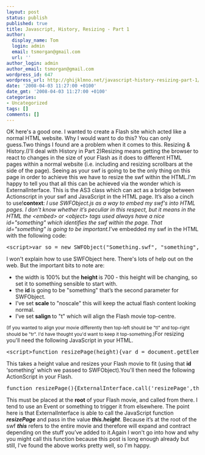 ```yaml
---
layout: post
status: publish
published: true
title: Javascript, History, Resizing - Part 1
author:
  display_name: Tom
  login: admin
  email: tsmorgan@gmail.com
  url: ''
author_login: admin
author_email: tsmorgan@gmail.com
wordpress_id: 647
wordpress_url: http://ghijklmno.net/javascript-history-resizing-part-1/
date: '2008-04-03 11:27:00 +0100'
date_gmt: '2008-04-03 11:27:00 +0100'
categories:
- Uncategorized
tags: []
comments: []
---
```

<!-- more -->

<p>OK here's a good one. I wanted to create a Flash site which acted like a normal HTML website. Why I would want to do this? You can only guess.Two things I found are a problem when it comes to this. Resizing &amp; History.(I'll deal with History in Part 2)Resizing means getting the browser to react to changes in the size of your Flash as it does to different HTML pages within a normal website (i.e. including and resizing scrollbars at the side of the page). Seeing as your swf is going to be the only thing on this page in order to achieve this we have to resize the swf within the HTML.I'm happy to tell you that all this can be achieved via the wonder which is ExternalInterface. This is the AS3 class which can act as a bridge between Actionscript in your swf and JavaScript in the HTML page. It&#8217;s also a cinch to use!<span style="font-weight: bold;">context</span>: <span style="font-style: italic;">I use SWFObject.js as a way to embed my swf's into HTML pages. I don't know whether it&#8217;s peculiar in this respect, but it means in the HTML the &lt;embed&gt; or &lt;object&gt; tags used always have a nice id="something" which identifies the swf within the page. That id="something" is going to be important.</span>I&#8217;ve embedded my swf in the HTML with the following code:
<pre>
&lt;script&gt;var so = new SWFObject(&quot;Something.swf&quot;, &quot;something&quot;, &quot;100%&quot;, &quot;700&quot;, &quot;8&quot;, &quot;#FFFFFF&quot;);so.addParam(&quot;scale&quot;, &quot;noscale&quot;);so.addParam(&quot;salign&quot;, &quot;t&quot;);so.write(&quot;flashcontent&quot;);&lt;/script&gt;
</pre>
I won't explain how to use SWFObject here. There's lots of help out on the web. But the important bits to note are:
<ul>
<li>the width is 100% but the <span style="font-weight: bold;">height </span>is 700 - this height will be changing, so set it to something sensible to start with.</li>
<li>the <span style="font-weight: bold;">id </span>is going to be "something" that&#8217;s the second parameter for SWFObject.</li>
<li>I&#8217;ve set <span style="font-weight: bold;">scale </span>to "noscale" this will keep the actual flash content looking normal.</li>
<li>I&#8217;ve set <span style="font-weight: bold;">salign </span>to "t" which will align the Flash movie top-centre.</li></ul><span style="font-size:85%;">(If you wanted to align your movie differently then top-left should be "tl" and top-right should be "tr". I'd have thought you'd want to keep it top-something.)</span>For resizing you'll need the following JavaScript in your HTML.
<pre>
&lt;script&gt;function resizePage(height){var d = document.getElementById(&#039;something&#039;);d.height = height;}&lt;/script&gt;
</pre>
This takes a height value and resizes your Flash movie to fit (using that <span style="font-weight: bold;">id</span> &lsquo;something&rsquo; which we passed to SWFObject).You'll then need the following ActionScript in your Flash.
<pre>
function resizePage(){ExternalInterface.call(&#039;resizePage&#039;,this.height);}
</pre>
This must be placed at the <span style="font-weight: bold;">root</span> of your Flash movie, and called from there. I tend to use an Event or something to trigger it from elsewhere. The point here is that ExternalInterface is able to call the JavaScript function <span style="font-style: italic;"><span style="font-weight: bold;">resizePage</span> </span>and pass in the value <span style="font-style: italic; font-weight: bold;">this.height</span>. Because it&#8217;s at the root of the swf <span style="font-weight: bold; font-style: italic;">this</span> refers to the entire movie and therefore will expand and contract depending on the stuff you&#8217;ve added to it.Again I won't go into how and why you might call this function because this post is long enough already but still, I&#8217;ve found the above works pretty well, so I'm happy.</p>

